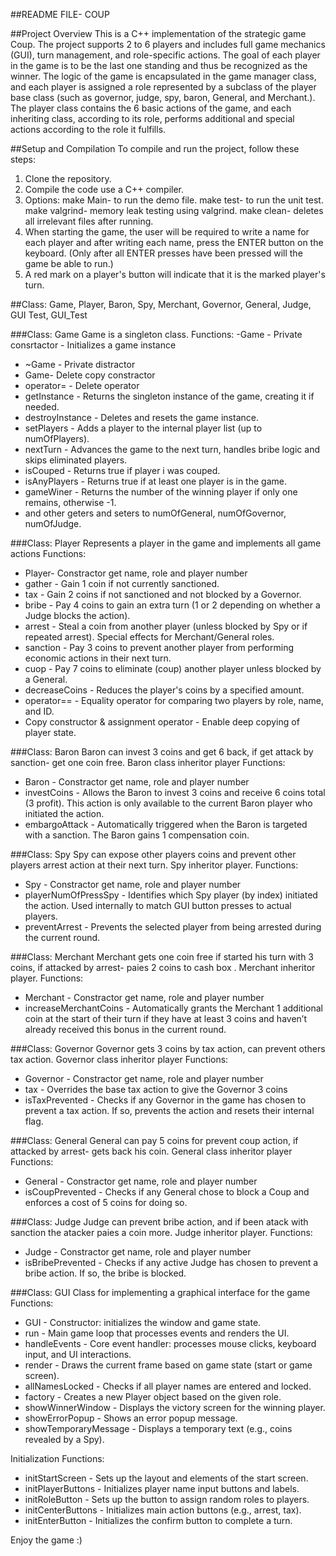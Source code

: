 ##README FILE- COUP

##Project Overview
This is a C++ implementation of the strategic game Coup. The project supports 2 to 6 players and includes full game mechanics (GUI), turn management, and role-specific actions.
 The goal of each player in the game is to be the last one standing and thus be recognized as the winner.
 The logic of the game is encapsulated in the game manager class, and each player is assigned a role represented by a subclass of the player base class (such as governor, judge, spy, baron, General, and Merchant.).
The player class contains the 6 basic actions of the game, and each inheriting class, according to its role, performs additional and special actions according to the role it fulfills.

##Setup and Compilation
To compile and run the project, follow these steps:
1. Clone the repository.
2. Compile the code use a C++ compiler.
3. Options: 
make Main- to run the demo file.
make test- to run the unit test.
make valgrind- memory leak testing using valgrind.
make clean- deletes all irrelevant files after running.
4. When starting the game, the user will be required to write a name for each player and after writing each name, press the ENTER button on the keyboard.
 (Only after all ENTER presses have been pressed will the game be able to run.)
5. A red mark on a player's button will indicate that it is the marked player's turn.

##Class:
Game, Player, Baron, Spy, Merchant, Governor, General, Judge, GUI Test, GUI_Test

###Class: Game
Game is a singleton class.
Functions:
-Game - Private consrtactor - Initializes a game instance
- ~Game - Private distractor
- Game- Delete copy constractor 
- operator= - Delete operator
- getInstance - Returns the singleton instance of the game, creating it if needed.
- destroyInstance - Deletes and resets the game instance.
- setPlayers - Adds a player to the internal player list (up to numOfPlayers).
- nextTurn - Advances the game to the next turn, handles bribe logic and skips eliminated players.
- isCouped - Returns true if player i was couped.
- isAnyPlayers - Returns true if at least one player is in the game.
- gameWiner - Returns the number of the winning player if only one remains, otherwise -1.
- and other geters and seters to numOfGeneral, numOfGovernor, numOfJudge.

###Class: Player
Represents a player in the game and implements all game actions
Functions:
- Player- Constractor get name, role and player number
- gather - Gain 1 coin if not currently sanctioned.
- tax - Gain 2 coins if not sanctioned and not blocked by a Governor.
- bribe - Pay 4 coins to gain an extra turn (1 or 2 depending on whether a Judge blocks the action).
- arrest - Steal a coin from another player (unless blocked by Spy or if repeated arrest). Special effects for Merchant/General roles.
- sanction - Pay 3 coins to prevent another player from performing economic actions in their next turn.
- cuop - Pay 7 coins to eliminate (coup) another player unless blocked by a General.
- decreaseCoins - Reduces the player's coins by a specified amount.
- operator== - Equality operator for comparing two players by role, name, and ID.
- Copy constructor & assignment operator - Enable deep copying of player state.

###Class: Baron
Baron  can invest 3 coins and get 6 back, if get attack by sanction- get one coin free. Baron class inheritor player
Functions:
- Baron - Constractor get name, role and player number
- investCoins - Allows the Baron to invest 3 coins and receive 6 coins total (3 profit). This action is only available to the current Baron player who initiated the action.
- embargoAttack - Automatically triggered when the Baron is targeted with a sanction. The Baron gains 1 compensation coin.

###Class: Spy
Spy can expose other players coins and prevent other players arrest action at their next turn. Spy inheritor player.
Functions:
- Spy - Constractor get name, role and player number
- playerNumOfPressSpy - Identifies which Spy player (by index) initiated the action. Used internally to match GUI button presses to actual players.
- preventArrest - Prevents the selected player from being arrested during the current round.

###Class: Merchant
Merchant gets one coin free if started his turn with 3 coins, if attacked by arrest- paies 2 coins to cash box . Merchant inheritor player.
Functions:
- Merchant - Constractor get name, role and player number
- increaseMerchantCoins - Automatically grants the Merchant 1 additional coin at the start of their turn if they have at least 3 coins and haven’t already received this bonus in the current round.

###Class: Governor
Governor gets 3 coins by tax action, can prevent others tax action. Governor class inheritor player
Functions:
- Governor - Constractor get name, role and player number
- tax -  Overrides the base tax action to give the Governor 3 coins 
- isTaxPrevented - Checks if any Governor in the game has chosen to prevent a tax action. If so, prevents the action and resets their internal flag.

###Class: General
General can pay 5 coins for prevent coup action, if attacked by arrest- gets back his coin. General class inheritor player
Functions:
- General - Constractor get name, role and player number
- isCoupPrevented - Checks if any General chose to block a Coup and enforces a cost of 5 coins for doing so.

###Class: Judge
Judge can prevent bribe action, and if been atack with sanction the atacker paies a coin more. Judge inheritor player.
Functions:
- Judge - Constractor get name, role and player number
- isBribePrevented - Checks if any active Judge has chosen to prevent a bribe action. If so, the bribe is blocked.

###Class: GUI
Class for implementing a graphical interface for the game
Functions:
- GUI - Constructor: initializes the window and game state.
- run - Main game loop that processes events and renders the UI.
- handleEvents - Core event handler: processes mouse clicks, keyboard input, and UI interactions.
- render - Draws the current frame based on game state (start or game screen).
- allNamesLocked - Checks if all player names are entered and locked.
- factory - Creates a new Player object based on the given role.
- showWinnerWindow - Displays the victory screen for the winning player.
- showErrorPopup - Shows an error popup message.
- showTemporaryMessage - Displays a temporary text (e.g., coins revealed by a Spy).

Initialization Functions:
- initStartScreen - Sets up the layout and elements of the start screen.
- initPlayerButtons - Initializes player name input buttons and labels.
- initRoleButton - Sets up the button to assign random roles to players.
- initCenterButtons - Initializes main action buttons (e.g., arrest, tax).
- initEnterButton - Initializes the confirm button to complete a turn.


Enjoy the game :)
